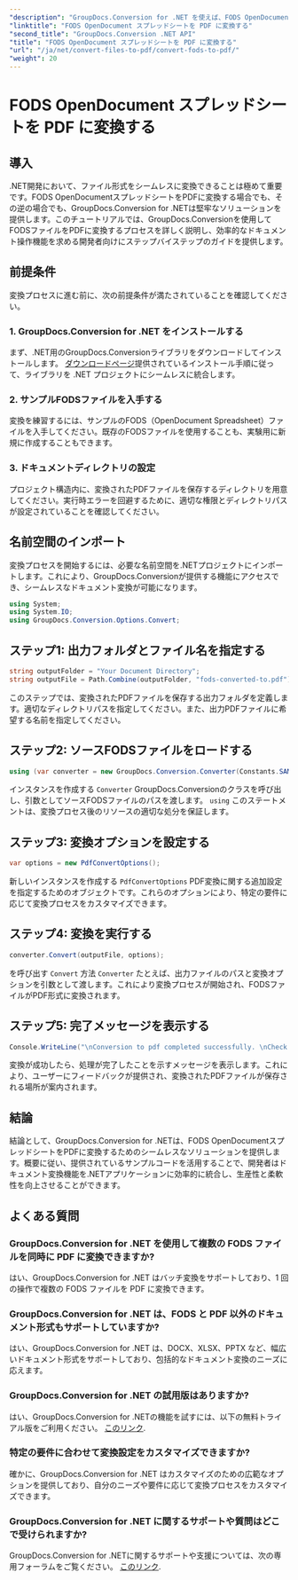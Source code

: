 ```yaml
---
"description": "GroupDocs.Conversion for .NET を使えば、FODS OpenDocument スプレッドシートを簡単に PDF に変換できます。シームレスなドキュメント変換で、.NET アプリケーションを強化しましょう。"
"linktitle": "FODS OpenDocument スプレッドシートを PDF に変換する"
"second_title": "GroupDocs.Conversion .NET API"
"title": "FODS OpenDocument スプレッドシートを PDF に変換する"
"url": "/ja/net/convert-files-to-pdf/convert-fods-to-pdf/"
"weight": 20
---
```


# FODS OpenDocument スプレッドシートを PDF に変換する

## 導入
.NET開発において、ファイル形式をシームレスに変換できることは極めて重要です。FODS OpenDocumentスプレッドシートをPDFに変換する場合でも、その逆の場合でも、GroupDocs.Conversion for .NETは堅牢なソリューションを提供します。このチュートリアルでは、GroupDocs.Conversionを使用してFODSファイルをPDFに変換するプロセスを詳しく説明し、効率的なドキュメント操作機能を求める開発者向けにステップバイステップのガイドを提供します。
## 前提条件
変換プロセスに進む前に、次の前提条件が満たされていることを確認してください。
### 1. GroupDocs.Conversion for .NET をインストールする
まず、.NET用のGroupDocs.Conversionライブラリをダウンロードしてインストールします。 [ダウンロードページ](https://releases.groupdocs.com/conversion/net/)提供されているインストール手順に従って、ライブラリを .NET プロジェクトにシームレスに統合します。
### 2. サンプルFODSファイルを入手する
変換を練習するには、サンプルのFODS（OpenDocument Spreadsheet）ファイルを入手してください。既存のFODSファイルを使用することも、実験用に新規に作成することもできます。
### 3. ドキュメントディレクトリの設定
プロジェクト構造内に、変換されたPDFファイルを保存するディレクトリを用意してください。実行時エラーを回避するために、適切な権限とディレクトリパスが設定されていることを確認してください。

## 名前空間のインポート
変換プロセスを開始するには、必要な名前空間を.NETプロジェクトにインポートします。これにより、GroupDocs.Conversionが提供する機能にアクセスでき、シームレスなドキュメント変換が可能になります。

```csharp
using System;
using System.IO;
using GroupDocs.Conversion.Options.Convert;
```
## ステップ1: 出力フォルダとファイル名を指定する
```csharp
string outputFolder = "Your Document Directory";
string outputFile = Path.Combine(outputFolder, "fods-converted-to.pdf");
```
このステップでは、変換されたPDFファイルを保存する出力フォルダを定義します。適切なディレクトリパスを指定してください。また、出力PDFファイルに希望する名前を指定してください。
## ステップ2: ソースFODSファイルをロードする
```csharp
using (var converter = new GroupDocs.Conversion.Converter(Constants.SAMPLE_FODS))
```
インスタンスを作成する `Converter` GroupDocs.Conversionのクラスを呼び出し、引数としてソースFODSファイルのパスを渡します。 `using` このステートメントは、変換プロセス後のリソースの適切な処分を保証します。
## ステップ3: 変換オプションを設定する
```csharp
var options = new PdfConvertOptions();
```
新しいインスタンスを作成する `PdfConvertOptions` PDF変換に関する追加設定を指定するためのオブジェクトです。これらのオプションにより、特定の要件に応じて変換プロセスをカスタマイズできます。
## ステップ4: 変換を実行する
```csharp
converter.Convert(outputFile, options);
```
を呼び出す `Convert` 方法 `Converter` たとえば、出力ファイルのパスと変換オプションを引数として渡します。これにより変換プロセスが開始され、FODSファイルがPDF形式に変換されます。
## ステップ5: 完了メッセージを表示する
```csharp
Console.WriteLine("\nConversion to pdf completed successfully. \nCheck output in {0}", outputFolder);
```
変換が成功したら、処理が完了したことを示すメッセージを表示します。これにより、ユーザーにフィードバックが提供され、変換されたPDFファイルが保存される場所が案内されます。

## 結論
結論として、GroupDocs.Conversion for .NETは、FODS OpenDocumentスプレッドシートをPDFに変換するためのシームレスなソリューションを提供します。概要に従い、提供されているサンプルコードを活用することで、開発者はドキュメント変換機能を.NETアプリケーションに効率的に統合し、生産性と柔軟性を向上させることができます。
## よくある質問
### GroupDocs.Conversion for .NET を使用して複数の FODS ファイルを同時に PDF に変換できますか?
はい、GroupDocs.Conversion for .NET はバッチ変換をサポートしており、1 回の操作で複数の FODS ファイルを PDF に変換できます。
### GroupDocs.Conversion for .NET は、FODS と PDF 以外のドキュメント形式もサポートしていますか?
はい、GroupDocs.Conversion for .NET は、DOCX、XLSX、PPTX など、幅広いドキュメント形式をサポートしており、包括的なドキュメント変換のニーズに応えます。
### GroupDocs.Conversion for .NET の試用版はありますか?
はい、GroupDocs.Conversion for .NETの機能を試すには、以下の無料トライアル版をご利用ください。 [このリンク](https://releases。groupdocs.com/).
### 特定の要件に合わせて変換設定をカスタマイズできますか?
確かに、GroupDocs.Conversion for .NET はカスタマイズのための広範なオプションを提供しており、自分のニーズや要件に応じて変換プロセスをカスタマイズできます。
### GroupDocs.Conversion for .NET に関するサポートや質問はどこで受けられますか?
GroupDocs.Conversion for .NETに関するサポートや支援については、次の専用フォーラムをご覧ください。 [このリンク](https://forum。groupdocs.com/c/conversion/11).
